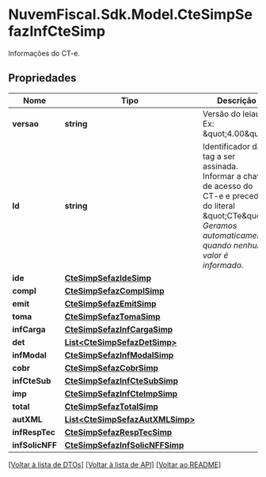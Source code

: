 # NuvemFiscal.Sdk.Model.CteSimpSefazInfCteSimp
Informações do CT-e.

## Propriedades

Nome | Tipo | Descrição | Comentários
------------ | ------------- | ------------- | -------------
**versao** | **string** | Versão do leiaute.  Ex: \&quot;4.00\&quot;. | 
**Id** | **string** | Identificador da tag a ser assinada.  Informar a chave de acesso do CT-e e precedida do literal \&quot;CTe\&quot;.    *Geramos automaticamente quando nenhum valor é informado.* | [optional] 
**ide** | [**CteSimpSefazIdeSimp**](CteSimpSefazIdeSimp.md) |  | 
**compl** | [**CteSimpSefazComplSimp**](CteSimpSefazComplSimp.md) |  | [optional] 
**emit** | [**CteSimpSefazEmitSimp**](CteSimpSefazEmitSimp.md) |  | 
**toma** | [**CteSimpSefazTomaSimp**](CteSimpSefazTomaSimp.md) |  | 
**infCarga** | [**CteSimpSefazInfCargaSimp**](CteSimpSefazInfCargaSimp.md) |  | 
**det** | [**List&lt;CteSimpSefazDetSimp&gt;**](CteSimpSefazDetSimp.md) |  | 
**infModal** | [**CteSimpSefazInfModalSimp**](CteSimpSefazInfModalSimp.md) |  | 
**cobr** | [**CteSimpSefazCobrSimp**](CteSimpSefazCobrSimp.md) |  | [optional] 
**infCteSub** | [**CteSimpSefazInfCteSubSimp**](CteSimpSefazInfCteSubSimp.md) |  | [optional] 
**imp** | [**CteSimpSefazInfCteImpSimp**](CteSimpSefazInfCteImpSimp.md) |  | 
**total** | [**CteSimpSefazTotalSimp**](CteSimpSefazTotalSimp.md) |  | 
**autXML** | [**List&lt;CteSimpSefazAutXMLSimp&gt;**](CteSimpSefazAutXMLSimp.md) |  | [optional] 
**infRespTec** | [**CteSimpSefazRespTecSimp**](CteSimpSefazRespTecSimp.md) |  | [optional] 
**infSolicNFF** | [**CteSimpSefazInfSolicNFFSimp**](CteSimpSefazInfSolicNFFSimp.md) |  | [optional] 

[[Voltar à lista de DTOs]](../README.md#documentation-for-models) [[Voltar à lista de API]](../README.md#documentation-for-api-endpoints) [[Voltar ao README]](../README.md)

